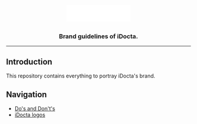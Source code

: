 <h1 align="center">
    <a href="https://www.idocta.be"><img src="https://raw.githubusercontent.com/iDocta/brand-guide/master/logo/source/light.svg" width="175px" alt="iDocta"></a>
</h1>
 
<h3 align="center">Brand guidelines of iDocta.</h3>

---

## Introduction

This repository contains everything to portray iDocta's brand.

## Navigation

- [Do's and Don't's](dos_and_donts)
- [iDocta logos](logo)